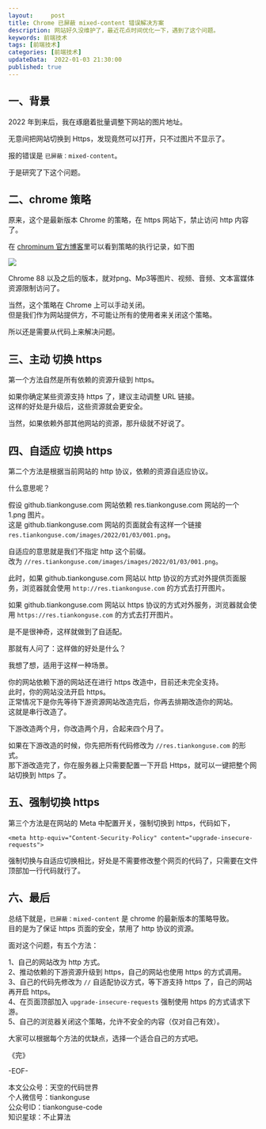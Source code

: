 ```yaml
---   
layout:     post  
title: Chrome 已屏蔽 mixed-content 错误解决方案
description: 网站好久没维护了，最近花点时间优化一下，遇到了这个问题。       
keywords: 前端技术  
tags: [前端技术]    
categories: [前端技术]  
updateData:  2022-01-03 21:30:00  
published: true  
---  
```



## 一、背景  

2022 年到来后，我在琢磨着批量调整下网站的图片地址。  


无意间把网站切换到 Https，发现竟然可以打开，只不过图片不显示了。  


报的错误是 `已屏蔽：mixed-content`。  


于是研究了下这个问题。  


## 二、chrome 策略  


原来，这个是最新版本 Chrome 的策略，在 https 网站下，禁止访问 http 内容了。  


在 [chrominum 官方博客](https://blog.chromium.org/2020/02/protecting-users-from-insecure.html)里可以看到策略的执行记录，如下图  


![](https://res.tiankonguse.com/images/2022/01/03/001.png)  


Chrome 88 以及之后的版本，就对png、Mp3等图片、视频、音频、文本富媒体资源限制访问了。  


当然，这个策略在 Chrome 上可以手动关闭。  
但是我们作为网站提供方，不可能让所有的使用者来关闭这个策略。  


所以还是需要从代码上来解决问题。  


## 三、主动 切换 https  


第一个方法自然是所有依赖的资源升级到 https。  


如果你确定某些资源支持 https 了，建议主动调整 URL 链接。  
这样的好处是升级后，这些资源就会更安全。  


当然，如果依赖外部其他网站的资源，那升级就不好说了。  



## 四、自适应 切换 https


第二个方法是根据当前网站的 http 协议，依赖的资源自适应协议。  


什么意思呢？  


假设 github.tiankonguse.com 网站依赖 res.tiankonguse.com 网站的一个 1.png 图片。  
这是 github.tiankonguse.com 网站的页面就会有这样一个链接 `res.tiankonguse.com/images/2022/01/03/001.png`。  


自适应的意思就是我们不指定 http 这个前缀。  
改为 `//res.tiankonguse.com/images/images/2022/01/03/001.png`。  


此时，如果 github.tiankonguse.com  网站以 http 协议的方式对外提供页面服务，浏览器就会使用 `http://res.tiankonguse.com` 的方式去打开图片。  


如果 github.tiankonguse.com  网站以 https 协议的方式对外服务，浏览器就会使用 `https://res.tiankonguse.com` 的方式去打开图片。  


是不是很神奇，这样就做到了自适配。  


那就有人问了：这样做的好处是什么？  


我想了想，适用于这样一种场景。  

你的网站依赖下游的网站还在进行 https 改造中，目前还未完全支持。  
此时，你的网站没法开启 https。  
正常情况下是你先等待下游资源网站改造完后，你再去排期改造你的网站。  
这就是串行改造了。  


下游改造两个月，你改造两个月，合起来四个月了。  


如果在下游改造的时候，你先把所有代码修改为 `//res.tiankonguse.com` 的形式。  
那下游改造完了，你在服务器上只需要配置一下开启 Https，就可以一键把整个网站切换到 https 了。  



## 五、强制切换 https

第三个方法是在网站的 Meta 中配置开关，强制切换到 https，代码如下，  


```
<meta http-equiv="Content-Security-Policy" content="upgrade-insecure-requests">
```


强制切换与自适应切换相比，好处是不需要修改整个网页的代码了，只需要在文件顶部加一行代码就行了。  



## 六、最后  


总结下就是，`已屏蔽：mixed-content` 是 chrome 的最新版本的策略导致。  
目的是为了保证 https 页面的安全，禁用了 http 协议的资源。  


面对这个问题，有五个方法：  


1、自己的网站改为 http 方式。  
2、推动依赖的下游资源升级到 https，自己的网站也使用 https 的方式调用。  
3、自己的代码先修改为 `//` 自适配协议方式，等下游支持 https 了，自己的网站再开启 https。  
4、在页面顶部加入 `upgrade-insecure-requests` 强制使用 https 的方式请求下游。  
5、自己的浏览器关闭这个策略，允许不安全的内容（仅对自己有效）。  


大家可以根据每个方法的优缺点，选择一个适合自己的方式吧。  



《完》  


-EOF-  



本文公众号：天空的代码世界  
个人微信号：tiankonguse  
公众号ID：tiankonguse-code  
知识星球：不止算法  

